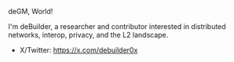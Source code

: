 deGM, World!

I'm deBuilder, a researcher and contributor interested in distributed networks, interop, privacy, and the L2 landscape.

- X/Twitter: https://x.com/debuilder0x
